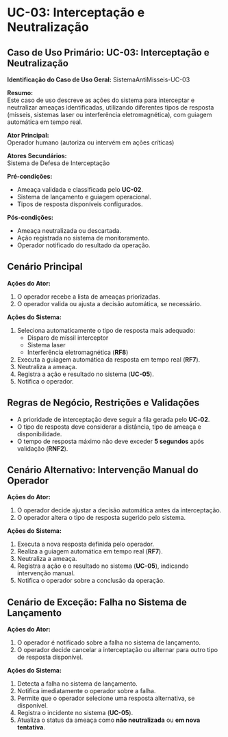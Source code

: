 # UC-03: Interceptação e Neutralização

## Caso de Uso Primário: UC-03: Interceptação e Neutralização

**Identificação do Caso de Uso Geral:** SistemaAntiMisseis-UC-03

**Resumo:**  
Este caso de uso descreve as ações do sistema para interceptar e neutralizar ameaças identificadas, utilizando diferentes tipos de resposta (mísseis, sistemas laser ou interferência eletromagnética), com guiagem automática em tempo real.

**Ator Principal:**  
Operador humano (autoriza ou intervém em ações críticas)

**Atores Secundários:**  
Sistema de Defesa de Interceptação

**Pré-condições:**  
- Ameaça validada e classificada pelo **UC-02**.  
- Sistema de lançamento e guiagem operacional.  
- Tipos de resposta disponíveis configurados.

**Pós-condições:**  
- Ameaça neutralizada ou descartada.  
- Ação registrada no sistema de monitoramento.  
- Operador notificado do resultado da operação.

## Cenário Principal

**Ações do Ator:**  
1. O operador recebe a lista de ameaças priorizadas.  
2. O operador valida ou ajusta a decisão automática, se necessário.

**Ações do Sistema:**  
1. Seleciona automaticamente o tipo de resposta mais adequado:
   - Disparo de míssil interceptor  
   - Sistema laser  
   - Interferência eletromagnética (**RF8**)
2. Executa a guiagem automática da resposta em tempo real (**RF7**).  
3. Neutraliza a ameaça.  
4. Registra a ação e resultado no sistema (**UC-05**).  
5. Notifica o operador.

## Regras de Negócio, Restrições e Validações

- A prioridade de interceptação deve seguir a fila gerada pelo **UC‑02**.  
- O tipo de resposta deve considerar a distância, tipo de ameaça e disponibilidade.  
- O tempo de resposta máximo não deve exceder **5 segundos** após validação (**RNF2**).

## Cenário Alternativo: Intervenção Manual do Operador

**Ações do Ator:**  
1. O operador decide ajustar a decisão automática antes da interceptação.  
2. O operador altera o tipo de resposta sugerido pelo sistema.

**Ações do Sistema:**  
1. Executa a nova resposta definida pelo operador.  
2. Realiza a guiagem automática em tempo real (**RF7**).  
3. Neutraliza a ameaça.  
4. Registra a ação e o resultado no sistema (**UC-05**), indicando intervenção manual.  
5. Notifica o operador sobre a conclusão da operação.

## Cenário de Exceção: Falha no Sistema de Lançamento

**Ações do Ator:**  
1. O operador é notificado sobre a falha no sistema de lançamento.  
2. O operador decide cancelar a interceptação ou alternar para outro tipo de resposta disponível.

**Ações do Sistema:**  
1. Detecta a falha no sistema de lançamento.  
2. Notifica imediatamente o operador sobre a falha.  
3. Permite que o operador selecione uma resposta alternativa, se disponível.  
4. Registra o incidente no sistema (**UC-05**).  
5. Atualiza o status da ameaça como **não neutralizada** ou **em nova tentativa**.
